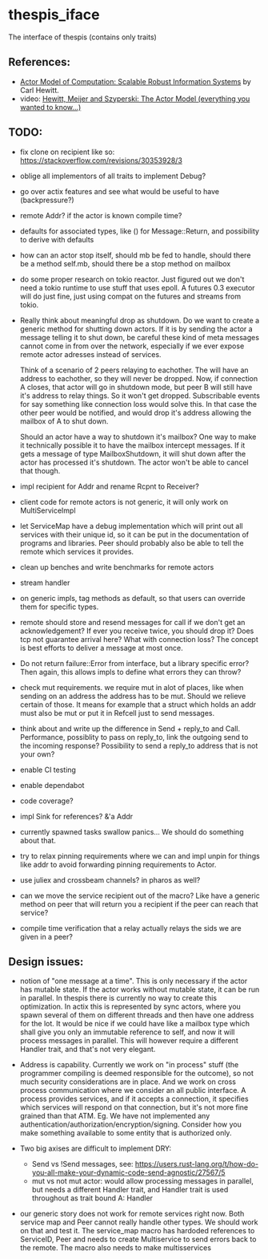 # thespis_iface
The interface of thespis (contains only traits)

## References:

- [Actor Model of Computation: Scalable Robust Information Systems](https://arxiv.org/abs/1008.1459) by Carl Hewitt.
- video: [Hewitt, Meijer and Szyperski: The Actor Model (everything you wanted to know...)](https://youtu.be/7erJ1DV_Tlo)

## TODO:

- fix clone on recipient like so: https://stackoverflow.com/revisions/30353928/3
- oblige all implementors of all traits to implement Debug?
- go over actix features and see what would be useful to have (backpressure?)
- remote Addr? if the actor is known compile time?
- defaults for associated types, like () for Message::Return, and possibility to derive with defaults
- how can an actor stop itself, should mb be fed to handle, should there be a method self.mb, should there be a stop method on mailbox
- do some proper research on tokio reactor. Just figured out we don't need a tokio runtime to use stuff that uses epoll. A futures 0.3 executor will do just fine, just using compat on the futures and streams from tokio.
- Really think about meaningful drop as shutdown. Do we want to create a generic method for shutting down actors.
  If it is by sending the actor a message telling it to shut down, be careful these kind of meta messages cannot come
  in from over the network, especially if we ever expose remote actor adresses instead of services.

  Think of a scenario of 2 peers relaying to eachother. The will have an address to eachother, so they will never be
  dropped. Now, if connection A closes, that actor will go in shutdown mode, but peer B will still have it's address to
  relay things. So it won't get dropped. Subscribable events for say something like connection loss would solve this.
  In that case the other peer would be notified, and would drop it's address allowing the mailbox of A to shut down.

  Should an actor have a way to shutdown it's mailbox? One way to make it technically possible it to have the mailbox
  intercept messages. If it gets a message of type MailboxShutdown, it will shut down after the actor has processed
  it's shutdown. The actor won't be able to cancel that though.

- impl recipient for Addr and rename Rcpnt to Receiver?
- client code for remote actors is not generic, it will only work on MultiServiceImpl
- let ServiceMap have a debug implementation which will print out all services with their unique id, so it can be put
  in the documentation of programs and libraries. Peer should probably also be able to tell the remote which services
  it provides.
- clean up benches and write benchmarks for remote actors
- stream handler
- on generic impls, tag methods as default, so that users can override them for specific types.
- remote should store and resend messages for call if we don't get an acknowledgement? If ever you receive twice, you should drop it? Does tcp not guarantee arrival here? What with connection loss? The concept is best efforts to deliver a message at most once.
- Do not return failure::Error from interface, but a library specific error? Then again, this allows impls to define what errors they can throw?
- check mut requirements. we require mut in alot of places, like when sending on an address the address has to be mut. Should we relieve certain of those. It means for example that a struct which holds an addr must also be mut or put it in Refcell just to send messages.
- think about and write up the difference in Send + reply_to and Call. Performance, possiblity to pass on reply_to, link the outgoing send to the incoming response? Possibility to send a reply_to address that is not your own?
- enable CI testing
- enable dependabot
- code coverage?
- impl Sink for references? &'a Addr<A>
- currently spawned tasks swallow panics... We should do something about that.
- try to relax pinning requirements where we can and impl unpin for things like addr to avoid
  forwarding pinning requirements to Actor.
- use juliex and crossbeam channels? in pharos as well?
- can we move the service recipient out of the macro? Like have a generic method on peer that will return
  you a recipient if the peer can reach that service?
- compile time verification that a relay actually relays the sids we are given in a peer?

## Design issues:

- notion of "one message at a time". This is only necessary if the actor has mutable state. If the actor works without mutable state, it can be run in parallel. In thespis there is currently no way to create this optimization. In actix this is represented by sync actors, where you spawn several of them on different threads and then have one address for the lot. It would be nice if we could have like a mailbox type which shall give you only an immutable reference to self, and now it will process messages in parallel. This will however require a different Handler trait, and that's not very elegant.

- Address is capability. Currently we work on "in process" stuff (the programmer compiling is deemed responsible for the outcome), so not much security considerations are in place. And we work on cross process communication where we consider an all public interface. A process provides services, and if it accepts a connection, it specifies which services will respond on that connection, but it's not more fine grained than that ATM. Eg. We have not implemented any authentication/authorization/encryption/signing.
Consider how you make something available to some entity that is authorized only.

- Two big axises are difficult to implement DRY:
  - Send vs !Send messages, see: https://users.rust-lang.org/t/how-do-you-all-make-your-dynamic-code-send-agnostic/27567/5
  - mut vs not mut actor: would allow processing messages in parallel, but needs a different Handler trait, and Handler trait is used throughout as trait bound A: Handler<M>

- our generic story does not work for remote services right now. Both service map and Peer cannot really
  handle other types. We should work on that and test it. The service_map macro has hardoded references to ServiceID, Peer and needs to create Multiservice to send errors back to the remote. The macro also needs to make multisservices



